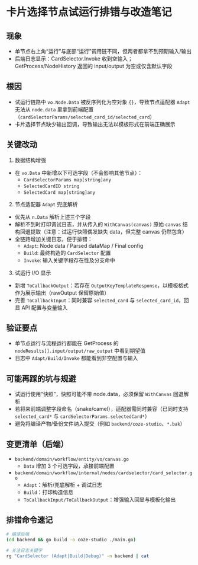 # 卡片选择节点试运行排错与改造笔记

## 现象
- 单节点右上角“运行”与底部“运行”调用链不同，但两者都拿不到预期输入/输出
- 后端日志显示：CardSelector.Invoke 收到空输入；GetProcess/NodeHistory 返回的 input/output 为空或仅含默认字段

## 根因
- 试运行链路中 `vo.Node.Data` 被反序列化为空对象 `{}`，导致节点适配器 `Adapt` 无法从 `node.data` 里拿到前端配置（`cardSelectorParams/selected_card_id/selected_card`）
- 卡片选择节点缺少输出回调，导致输出无法以模板形式在前端正确展示

## 关键改动
1) 数据结构增强
- 在 `vo.Data` 中新增以下可选字段（不会影响其他节点）：
  - `CardSelectorParams map[string]any`
  - `SelectedCardID string`
  - `SelectedCard map[string]any`

2) 节点适配器 `Adapt` 兜底解析
- 优先从 `n.Data` 解析上述三个字段
- 解析不到时打印调试日志，并从传入的 `WithCanvas(canvas)` 原始 `canvas` 结构回退提取（注意：试运行快照偶发缺失 data，但完整 canvas 仍然包含）
- 全链路增加关键日志，便于排错：
  - `Adapt`: Node data / Parsed dataMap / Final config
  - `Build`: 最终构造的 `CardSelector` 配置
  - `Invoke`: 输入关键字段存在性及分支命中

3) 试运行 I/O 显示
- 新增 `ToCallbackOutput`：若存在 `OutputKeyTemplateResponse`，以模板格式作为展示输出（rawOutput 保留原始值）
- 完善 `ToCallbackInput`：同时兼容 `selected_card` 与 `selected_card_id`，回显 API 配置与变量输入

## 验证要点
- 单节点运行与流程运行都能在 GetProcess 的 `nodeResults[].input/output/raw_output` 中看到期望值
- 日志中 `Adapt/Build/Invoke` 都能看到非空配置与输入

## 可能再踩的坑与规避
- 试运行使用“快照”，快照可能不带 node.data，必须保留 `WithCanvas` 回退解析
- 若将来前端调整字段命名（snake/camel），适配器需同时兼容（已同时支持 `selected_card*` 与 `cardSelectorParams.selectedCard*`）
- 避免将编译产物/备份文件纳入提交（例如 `backend/coze-studio`、`*.bak`）

## 变更清单（后端）
- `backend/domain/workflow/entity/vo/canvas.go`
  - `Data` 增加 3 个可选字段，承接前端配置
- `backend/domain/workflow/internal/nodes/cardselector/card_selector.go`
  - `Adapt`：解析/兜底解析 + 调试日志
  - `Build`：打印构造信息
  - `ToCallbackInput/ToCallbackOutput`：增强输入回显与模板化输出

## 排错命令速记
```bash
# 编译后端
(cd backend && go build -o coze-studio ./main.go)

# 关注日志关键字
rg "CardSelector (Adapt|Build|Debug)" -n backend | cat
```
